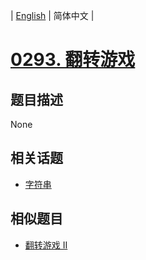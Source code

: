 
| [English](README_EN.md) | 简体中文 |
# [0293. 翻转游戏](https://leetcode-cn.com/problems/flip-game/)
## 题目描述
None
## 相关话题
- [字符串](https://leetcode-cn.com/tag/string)
## 相似题目
- [翻转游戏 II](../flip-game-ii/README.md)
